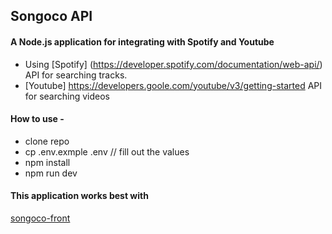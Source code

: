 ## Songoco API

#### A Node.js application for integrating with Spotify and Youtube


- Using [Spotify] (https://developer.spotify.com/documentation/web-api/) API for searching tracks. 
- [Youtube] https://developers.goole.com/youtube/v3/getting-started API for searching videos

#### How to use -
- clone repo
- cp .env.exmple .env  // fill out the values 
- npm install
- npm run dev

#### This application works best with
[songoco-front](https://github.com/msbir/songoco-front)

